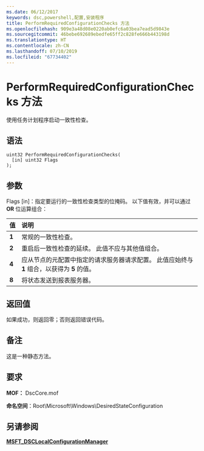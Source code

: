 ```yaml
---
ms.date: 06/12/2017
keywords: dsc,powershell,配置,安装程序
title: PerformRequiredConfigurationChecks 方法
ms.openlocfilehash: 909e3a48d08e0220ab0efc6a03bea7ead5d9843e
ms.sourcegitcommit: 46bebe692689ebedfe65ff2c828fe666b443198d
ms.translationtype: HT
ms.contentlocale: zh-CN
ms.lasthandoff: 07/10/2019
ms.locfileid: "67734402"
---
```

# <a name="performrequiredconfigurationchecks-method"></a>PerformRequiredConfigurationChecks 方法

使用任务计划程序启动一致性检查。

## <a name="syntax"></a>语法

```mof
uint32 PerformRequiredConfigurationChecks(
  [in] uint32 Flags
);
```

## <a name="parameters"></a>参数

Flags  \[in\]：指定要运行的一致性检查类型的位掩码。 以下值有效，并可以通过 **OR** 位运算组合：

|值 |说明 |
|:--- |:---|
|**1** | 常规的一致性检查。 |
|**2** | 重启后一致性检查的延续。 此值不应与其他值组合。 |
|**4** | 应从节点的元配置中指定的请求服务器请求配置。 此值应始终与 **1** 组合，以获得为 **5** 的值。 |
|**8** | 将状态发送到报表服务器。 |

## <a name="return-value"></a>返回值

如果成功，则返回零；否则返回错误代码。

## <a name="remarks"></a>备注

这是一种静态方法。

## <a name="requirements"></a>要求

**MOF：** DscCore.mof

**命名空间**：Root\Microsoft\Windows\DesiredStateConfiguration

## <a name="see-also"></a>另请参阅

[**MSFT_DSCLocalConfigurationManager**](msft-dsclocalconfigurationmanager.md)
